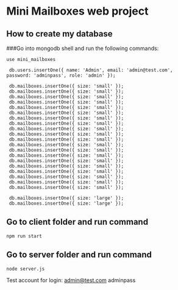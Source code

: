 # Mini Mailboxes web project

## How to create my database
###Go into mongodb shell and run the following commands:
```
use mini_mailboxes

 db.users.insertOne({ name: 'Admin', email: 'admin@test.com', password: 'adminpass', role: 'admin' });

 db.mailboxes.insertOne({ size: 'small' });
 db.mailboxes.insertOne({ size: 'small' });
 db.mailboxes.insertOne({ size: 'small' });
 db.mailboxes.insertOne({ size: 'small' });
 db.mailboxes.insertOne({ size: 'small' });
 db.mailboxes.insertOne({ size: 'small' });
 db.mailboxes.insertOne({ size: 'small' });
 db.mailboxes.insertOne({ size: 'small' });
 db.mailboxes.insertOne({ size: 'small' });
 db.mailboxes.insertOne({ size: 'small' });
 db.mailboxes.insertOne({ size: 'small' });
 db.mailboxes.insertOne({ size: 'small' });
 db.mailboxes.insertOne({ size: 'small' });
 db.mailboxes.insertOne({ size: 'small' });
 db.mailboxes.insertOne({ size: 'small' });
 db.mailboxes.insertOne({ size: 'small' });
 db.mailboxes.insertOne({ size: 'small' });
 db.mailboxes.insertOne({ size: 'small' });
 db.mailboxes.insertOne({ size: 'small' });
 db.mailboxes.insertOne({ size: 'small' });

 db.mailboxes.insertOne({ size: 'large' });
 db.mailboxes.insertOne({ size: 'large' });
```

## Go to client folder and run command
```
npm run start
```

## Go to server folder and run command
```
node server.js
```

Test account for login:
admin@test.com
adminpass

